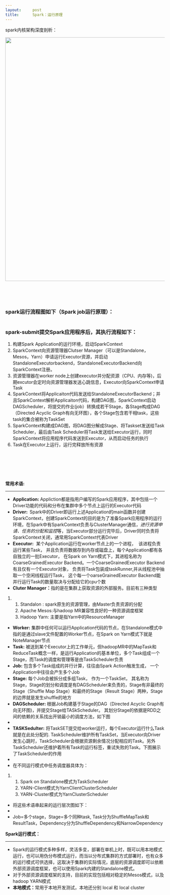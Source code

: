 ```yaml
---
layout:     post
title:      Spark：运行原理
---
```

<div id="article_content" class="article_content clearfix csdn-tracking-statistics" data-pid="blog" data-mod="popu_307" data-dsm="post">
								            <link rel="stylesheet" href="https://csdnimg.cn/release/phoenix/template/css/ck_htmledit_views-f76675cdea.css">
						<div class="htmledit_views" id="content_views">
                <p>spark内核架构深度剖析：</p>

<p><img alt="" class="has" height="768" src="https://img-blog.csdn.net/20180916210911514?watermark/2/text/aHR0cHM6Ly9ibG9nLmNzZG4ubmV0L3dlaXhpbl8zODc1MDA4NA==/font/5a6L5L2T/fontsize/400/fill/I0JBQkFCMA==/dissolve/70" width="1200"></p>

<p> </p>

<p> </p>

<h3>spark运行流程图如下（Spark job运行原理）：</h3>

<p><img alt="" class="has" src="http://images2015.cnblogs.com/blog/1004194/201608/1004194-20160830094200918-1846127221.png"></p>

<h3><span>spark-submit提交Spark应用程序后，其执行流程如下：</span></h3>

<ol><li>构建Spark Application的运行环境，启动SparkContext</li>
	<li>SparkContext向资源管理器Clutser Manager（可以是Standalone，Mesos，Yarn）申请运行Executor资源，并启动StandaloneExecutorbackend，StandaloneExecutorBackend向SparkContext注册。</li>
	<li>资源管理器在worker node上创建executor并分配资源（CPU、内存等)，后期excutor会定时向资源管理器发送心跳信息，Executor向SparkContext申请Task</li>
	<li>SparkContext将Applicaiton代码发送给StandaloneExecutorBackend；并且SparkContext解析Applicaiton代码，构建DAG图，SparkContext启动DAGScheduler，将提交的作业(job）转换成若干Stage，各Stage构成DAG（Directed Acyclic Graph有向无环图），各个Stage包含若干相task，这些task的集合被称为TaskSet</li>
	<li>SparkContext构建成DAG图，将DAG图分解成Stage、将Taskset发送给Task Scheduler，最后由Task Scheduler将Task发送给Executor运行，同时SparkContext将应用程序代码发送到Executor，从而启动任务的执行</li>
	<li>Task在Executor上运行，运行完释放所有资源</li>
</ol><h2 id="2spark-job运行原理"> </h2>

<p> </p>

<p><strong>常用术语:</strong></p>

<hr><ul><li><strong>Application: </strong>Appliction都是指用户编写的Spark应用程序，其中包括一个Driver功能的代码和分布在集群中多个节点上运行的Executor代码</li>
	<li><strong>Driver:  </strong>Spark中的Driver即运行上述Application的main函数并创建SparkContext，创建SparkContext的目的是为了准备Spark应用程序的运行环境，在Spark中有SparkContext负责与ClusterManager通信，<em>进行资源申请、任务的分配和监控</em>等，当Executor部分运行完毕后，Driver同时负责将SparkContext关闭，通常用SparkContext代表Driver</li>
	<li><strong>Executor:</strong>  某个Application运行在worker节点上的一个进程，  该进程负责运行某些Task， 并且负责将数据存到内存或磁盘上，每个Application都有各自独立的一批Executor， 在Spark on Yarn模式下，其进程名称为CoarseGrainedExecutor Backend。一个CoarseGrainedExecutor Backend有且仅有一个Executor对象， 负责将Task包装成taskRunner,并从线程池中抽取一个空闲线程运行Task， 这个每一个oarseGrainedExecutor Backend能并行运行Task的数量取决与分配给它的cpu个数</li>
	<li><strong>Cluter Manager：</strong>指的是在集群上获取资源的外部服务。目前有三种类型</li>
</ul><ol><li>
	<ol><li>Standalon : spark原生的资源管理，由Master负责资源的分配</li>
		<li>Apache Mesos:与hadoop MR兼容性良好的一种资源调度框架</li>
		<li>Hadoop Yarn: 主要是指Yarn中的ResourceManager</li>
	</ol></li>
</ol><ul><li><strong>Worker:</strong> 集群中任何可以运行Application代码的节点，在Standalone模式中指的是通过slave文件配置的Worker节点，在Spark on Yarn模式下就是NoteManager节点</li>
	<li><strong>Task:</strong> 被送到某个Executor上的工作单元，但hadoopMR中的MapTask和ReduceTask概念一样，是运行Application的基本单位，多个Task组成一个Stage，而Task的调度和管理等是由TaskScheduler负责</li>
	<li><strong>Job:</strong> 包含多个Task组成的并行计算，往往由Spark Action触发生成， 一个Application中往往会产生多个Job</li>
	<li><strong>Stage:</strong> 每个Job会被拆分成多组Task， 作为一个TaskSet， 其名称为Stage，Stage的划分和调度是有DAGScheduler来负责的，Stage有非最终的Stage（Shuffle Map Stage）和最终的Stage（Result Stage）两种，Stage的边界就是发生shuffle的地方</li>
	<li><strong>DAGScheduler: </strong>根据Job构建基于Stage的DAG（Directed Acyclic Graph有向无环图)，并提交Stage给TASkScheduler。 其划分Stage的依据是RDD之间的依赖的关系找出开销最小的调度方法，如下图</li>
	<li><img alt="" class="has" src="http://images2015.cnblogs.com/blog/1004194/201608/1004194-20160830110240699-1379053598.png"></li>
	<li><strong>TASKSedulter:</strong> 将TaskSET提交给worker运行，每个Executor运行什么Task就是在此处分配的. TaskScheduler维护所有TaskSet，当Executor向Driver发生心跳时，TaskScheduler会根据资源剩余情况分配相应的Task。另外TaskScheduler还维护着所有Task的运行标签，重试失败的Task。下图展示了TaskScheduler的作用</li>
	<li><img alt="" class="has" src="http://images2015.cnblogs.com/blog/1004194/201608/1004194-20160830110703918-1499305788.png"></li>
	<li>在不同运行模式中任务调度器具体为：</li>
</ul><ol><li>
	<ol><li>Spark on Standalone模式为TaskScheduler</li>
		<li>YARN-Client模式为YarnClientClusterScheduler</li>
		<li>YARN-Cluster模式为YarnClusterScheduler</li>
	</ol></li>
</ol><ul><li>将这些术语串起来的运行层次图如下：</li>
	<li><img alt="" class="has" src="http://images2015.cnblogs.com/blog/1004194/201608/1004194-20160829182313371-1648664691.png"></li>
	<li>Job=多个stage，Stage=多个同种task, Task分为ShuffleMapTask和ResultTask，Dependency分为ShuffleDependency和NarrowDependency</li>
</ul><p><strong>Spark运行模式：</strong></p>

<hr><ul><li>Spark的运行模式多种多样，灵活多变，部署在单机上时，既可以用本地模式运行，也可以用伪分布模式运行，而当以分布式集群的方式部署时，也有众多的运行模式可供选择，这取决于集群的实际情况，底层的资源调度即可以依赖外部资源调度框架，也可以使用Spark内建的Standalone模式。</li>
	<li>对于外部资源调度框架的支持，目前的实现包括相对稳定的Mesos模式，以及hadoop YARN模式</li>
	<li><strong>本地模式：</strong>常用于本地开发测试，本地还分别 local 和 local cluster</li>
</ul><p> </p>            </div>
                </div>